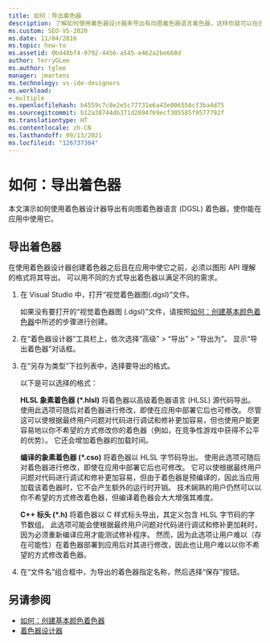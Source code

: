 ```yaml
---
title: 如何：导出着色器
description: 了解如何使用着色器设计器来导出有向图着色器语言着色器，这样你就可以在应用中使用它。
ms.custom: SEO-VS-2020
ms.date: 11/04/2016
ms.topic: how-to
ms.assetid: 0bd48bf4-9792-4456-a545-e462a2be668d
author: TerryGLee
ms.author: tglee
manager: jmartens
ms.technology: vs-ide-designers
ms.workload:
- multiple
ms.openlocfilehash: b4559c7c8e2e5c77731e6a43e006556cf3ba4d75
ms.sourcegitcommit: b12a38744db371d2894769ecf305585f9577792f
ms.translationtype: HT
ms.contentlocale: zh-CN
ms.lasthandoff: 09/13/2021
ms.locfileid: "126737304"
---
```

# <a name="how-to-export-a-shader"></a>如何：导出着色器

本文演示如何使用着色器设计器导出有向图着色器语言 (DGSL) 着色器，使你能在应用中使用它。

## <a name="export-a-shader"></a>导出着色器

在使用着色器设计器创建着色器之后且在应用中使它之前，必须以图形 API 理解的格式将其导出。 可以用不同的方式导出着色器以满足不同的需求。

1. 在 Visual Studio 中，打开“视觉着色器图(.dgsl)”文件。

     如果没有要打开的“视觉着色器图 (.dgsl)”文件，请按照[如何：创建基本颜色着色器](../designers/how-to-create-a-basic-color-shader.md)中所述的步骤进行创建。

2. 在“着色器设计器”工具栏上，依次选择“高级” > “导出” > “导出为”。 显示“导出着色器”对话框。

3. 在“另存为类型”下拉列表中，选择要导出的格式。

     以下是可以选择的格式：

     **HLSL 象素着色器 (\*.hlsl)** 将着色器以高级着色器语言 (HLSL) 源代码导出。 使用此选项可随后对着色器进行修改，即使在应用中部署它后也可修改。 尽管这可以使根据最终用户问题对代码进行调试和修补更加容易，但也使用户能更容易地以你不希望的方式修改你的着色器（例如，在竞争性游戏中获得不公平的优势）。 它还会增加着色器的加载时间。

     **编译的象素着色器 (\*.cso)** 将着色器以 HLSL 字节码导出。 使用此选项可随后对着色器进行修改，即使在应用中部署它后也可修改。 它可以使根据最终用户问题对代码进行调试和修补更加容易，但由于着色器是预编译的，因此当应用加载该着色器时，它不会产生额外的运行时开销。 技术娴熟的用户仍然可以以你不希望的方式修改着色器，但编译着色器会大大增强其难度。

     **C++ 标头 (\*.h)** 将着色器以 C 样式标头导出，其定义包含 HLSL 字节码的字节数组。 此选项可能会使根据最终用户问题对代码进行调试和修补更加耗时，因为必须重新编译应用才能测试修补程序。 然而，因为此选项让用户难以（存在可能性）在着色器部署到应用后对其进行修改，因此也让用户难以以你不希望的方式修改着色器。

4. 在“文件名”组合框中，为导出的着色器指定名称，然后选择“保存”按钮。

## <a name="see-also"></a>另请参阅

- [如何：创建基本颜色着色器](../designers/how-to-create-a-basic-color-shader.md)
- [着色器设计器](../designers/shader-designer.md)
